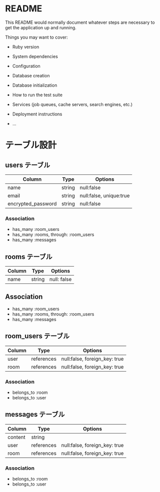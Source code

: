 # README

This README would normally document whatever steps are necessary to get the
application up and running.

Things you may want to cover:

* Ruby version

* System dependencies

* Configuration

* Database creation

* Database initialization

* How to run the test suite

* Services (job queues, cache servers, search engines, etc.)

* Deployment instructions

* ...

# テーブル設計

## users テーブル

| Column             | Type   | Options |
| ------------------ | ------ | ---------- |
| name               | string | null:false |
| email              | string | null:false, unique:true |
| encrypted_password | string | null:false |

### Association

- has_many :room_users
- has_many :rooms, through: :room_users
- has_many :messages

## rooms テーブル

| Column | Type   | Options     |
| ------ | ------ | ----------- |
| name   | string | null: false |

## Association

- has_many :room_users
- has_many :rooms, through: :room_users
- has_many :messages


## room_users テーブル

| Column | Type       | Options                       |
| ------ | ---------- | ----------------------------- |
| user   | references | null:false, foreign_key: true |
| room   | references | null:false, foreign_key: true |

### Association

- belongs_to :room
- belongs_to :user

## messages テーブル

| Column  | Type       | Options                       |
| ------- | ---------- | ----------------------------- |
| content | string     |                               |
| user    | references | null:false, foreign_key: true |
| room    | references | null:false, foreign_key: true |

### Association

- belongs_to :room
- belongs_to :user